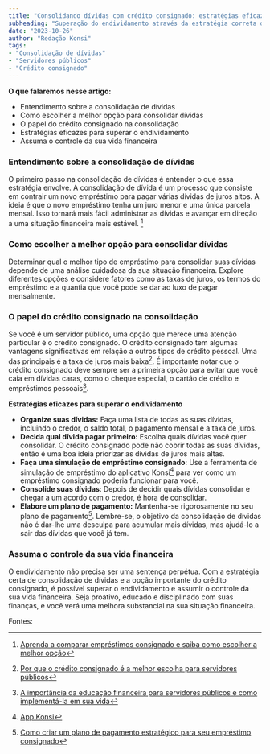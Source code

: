 ```yaml
---
title: "Consolidando dívidas com crédito consignado: estratégias eficazes para servidores públicos"
subheading: "Superação do endividamento através da estratégia correta de consolidação de dívidas"
date: "2023-10-26"
author: "Redação Konsi"
tags:
- "Consolidação de dívidas"
- "Servidores públicos"
- "Crédito consignado"
---
```


**O que falaremos nesse artigo:**

- Entendimento sobre a consolidação de dívidas
- Como escolher a melhor opção para consolidar dívidas
- O papel do crédito consignado na consolidação
- Estratégias eficazes para superar o endividamento
- Assuma o controle da sua vida financeira

### Entendimento sobre a consolidação de dívidas

O primeiro passo na consolidação de dívidas é entender o que essa estratégia envolve. A consolidação de dívida é um processo que consiste em contrair um novo empréstimo para pagar várias dívidas de juros altos. A ideia é que o novo empréstimo tenha um juro menor e uma única parcela mensal. Isso tornará mais fácil administrar as dívidas e avançar em direção a uma situação financeira mais estável. [^1^]

### Como escolher a melhor opção para consolidar dívidas

Determinar qual o melhor tipo de empréstimo para consolidar suas dívidas depende de uma análise cuidadosa da sua situação financeira. Explore diferentes opções e considere fatores como as taxas de juros, os termos do empréstimo e a quantia que você pode se dar ao luxo de pagar mensalmente.

### O papel do crédito consignado na consolidação

Se você é um servidor público, uma opção que merece uma atenção particular é o crédito consignado. O crédito consignado tem algumas vantagens significativas em relação a outros tipos de crédito pessoal. Uma das principais é a taxa de juros mais baixa[^2^]. É importante notar que o crédito consignado deve sempre ser a primeira opção para evitar que você caia em dívidas caras, como o cheque especial, o cartão de crédito e empréstimos pessoais[^3^].

**Estratégias eficazes para superar o endividamento**

- **Organize suas dívidas:** Faça uma lista de todas as suas dívidas, incluindo o credor, o saldo total, o pagamento mensal e a taxa de juros.
- **Decida qual dívida pagar primeiro:** Escolha quais dívidas você quer consolidar. O crédito consignado pode não cobrir todas as suas dívidas, então é uma boa ideia priorizar as dívidas de juros mais altas.
- **Faça uma simulação de empréstimo consignado**: Use a ferramenta de simulação de empréstimo do aplicativo Konsi[^4^] para ver como um empréstimo consignado poderia funcionar para você.
- **Consolide suas dívidas**: Depois de decidir quais dívidas consolidar e chegar a um acordo com o credor, é hora de consolidar.
- **Elabore um plano de pagamento:** Mantenha-se rigorosamente no seu plano de pagamento[^5^]. Lembre-se, o objetivo da consolidação de dívidas não é dar-lhe uma desculpa para acumular mais dívidas, mas ajudá-lo a sair das dívidas que você já tem.

### Assuma o controle da sua vida financeira

O endividamento não precisa ser uma sentença perpétua. Com a estratégia certa de consolidação de dívidas e a opção importante do crédito consignado, é possível superar o endividamento e assumir o controle da sua vida financeira. Seja proativo, educado e disciplinado com suas finanças, e você verá uma melhora substancial na sua situação financeira.

Fontes:
[^1^]: [Aprenda a comparar empréstimos consignado e saiba como escolher a melhor opção](https://konsi.com.br/postagens/aprenda-a-comparar-emprestimos-consignados-saiba-como-escolher-a-melhor-opo)
[^2^]: [Por que o crédito consignado é a melhor escolha para servidores públicos](https://konsi.com.br/postagens/por-que-o-crdito-consignado-a-melhor-escolha-para-servidores-pblicos)
[^3^]: [A importância da educação financeira para servidores públicos e como implementá-la em sua vida](https://konsi.com.br/postagens/a-importncia-da-educao-financeira-para-servidores-pblicos-e-como-implement-la-em-sua-vida)
[^4^]: [App Konsi](https://konsi.com.br/download)
[^5^]: [Como criar um plano de pagamento estratégico para seu empréstimo consignado](https://konsi.com.br/postagens/como-criar-um-plano-de-pagamento-estratgico-para-seu-emprstimo-consignado)